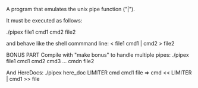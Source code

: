 A program that emulates the unix pipe function ("|").

It must be executed as follows:

  ./pipex file1 cmd1 cmd2 file2
  
and behave like the shell commmand line:
   < file1 cmd1 | cmd2 > file2

   
BONUS PART
Compile with "make bonus" to handle multiple pipes:
   ./pipex file1 cmd1 cmd2 cmd3 ... cmdn file2
   
And HereDocs:
  ./pipex here_doc LIMITER cmd cmd1 file  =>  cmd << LIMITER | cmd1 >> file
